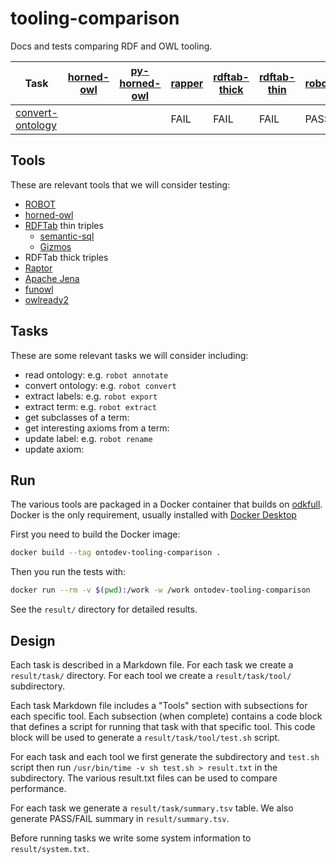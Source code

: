 # tooling-comparison

Docs and tests comparing RDF and OWL tooling.

Task | [horned-owl](https://github.com/phillord/horned-owl) | [py-horned-owl](https://github.com/jannahastings/py-horned-owl) | [rapper](https://librdf.org/raptor/) | [rdftab-thick](https://github.com/ontodev/rdftab.rs) | [rdftab-thin](https://github.com/ontodev/rdftab.rs) | [robot](http://robot.obolibrary.org)
--- | --- | --- | --- | --- | --- | ---
[convert-ontology](task/convert-ontology.md) |  |  | FAIL | FAIL | FAIL | PASS

## Tools

These are relevant tools that we will consider testing:

- [ROBOT](http://robot.obolibrary.org)
- [horned-owl](https://github.com/phillord/horned-owl)
- [RDFTab](https://github.com/ontodev/rdftab.rs) thin triples
  - [semantic-sql](https://github.com/cmungall/semantic-sql)
  - [Gizmos](https://github.com/ontodev/gizmos)
- RDFTab thick triples
- [Raptor](https://librdf.org/raptor/)
- [Apache Jena](https://jena.apache.org)
- [funowl](https://github.com/hsolbrig/funowl)
- [owlready2](https://github.com/pwin/owlready2)

## Tasks

These are some relevant tasks we will consider including:

- read ontology: e.g. `robot annotate`
- convert ontology: e.g. `robot convert`
- extract labels: e.g. `robot export`
- extract term: e.g. `robot extract`
- get subclasses of a term:
- get interesting axioms from a term:
- update label: e.g. `robot rename`
- update axiom: 


## Run

The various tools are packaged in a Docker container
that builds on [odkfull](https://hub.docker.com/r/obolibrary/odkfull).
Docker is the only requirement,
usually installed with
[Docker Desktop](https://www.docker.com/products/docker-desktop)

First you need to build the Docker image:

```sh
docker build --tag ontodev-tooling-comparison .
```

Then you run the tests with:

```sh
docker run --rm -v $(pwd):/work -w /work ontodev-tooling-comparison
```

See the `result/` directory for detailed results.

## Design

Each task is described in a Markdown file.
For each task we create a `result/task/` directory.
For each tool we create a `result/task/tool/` subdirectory.

Each task Markdown file includes a "Tools" section
with subsections for each specific tool.
Each subsection (when complete)
contains a code block that defines a script
for running that task with that specific tool.
This code block will be used to generate a
`result/task/tool/test.sh` script.

For each task and each tool
we first generate the subdirectory and `test.sh` script
then run `/usr/bin/time -v sh test.sh > result.txt`
in the subdirectory.
The various result.txt files can be used to compare performance.

For each task we generate a `result/task/summary.tsv` table.
We also generate PASS/FAIL summary in `result/summary.tsv`.

Before running tasks we write some system information
to `result/system.txt`.
